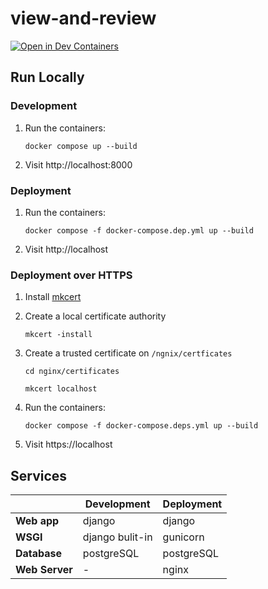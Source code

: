 # view-and-review

[![Open in Dev Containers](https://img.shields.io/static/v1?label=Dev%20Containers&message=Open&color=blue&logo=visualstudiocode)](https://vscode.dev/redirect?url=vscode://ms-vscode-remote.remote-containers/cloneInVolume?url=https://github.com/GEI-WP/view-and-review)


## Run Locally

### Development
1. Run the containers:
    ```
    docker compose up --build
    ```
2. Visit http://localhost:8000

### Deployment
1. Run the containers:
    ```
    docker compose -f docker-compose.dep.yml up --build
    ```
2. Visit http://localhost

### Deployment over HTTPS

1. Install [mkcert](https://github.com/FiloSottile/mkcert#installation)

2. Create a local certificate authority
    ```
    mkcert -install
    ```
3. Create a trusted certificate on `/ngnix/certficates`
    ```
    cd nginx/certificates
    ```
    ```
    mkcert localhost
    ```
4. Run the containers:
    ```
    docker compose -f docker-compose.deps.yml up --build
    ```
5. Visit https://localhost

## Services

||Development|Deployment|
|--|--|--|
| **Web app** | django | django
| **WSGI**      | django bulit-in | gunicorn
| **Database**  | postgreSQL| postgreSQL
| **Web Server** | -| nginx